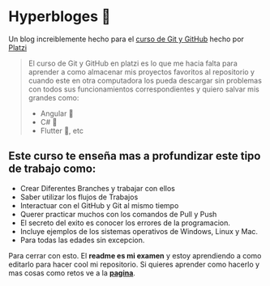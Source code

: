 # Hyperbloges 💚 
Un blog increiblemente hecho para el [curso de Git y GitHub](https://platzi.com/cursos/git-github/ "curso de Git y GitHub") hecho por [Platzi](https://platzi.com "Platzi")
>El curso de Git y GitHub en platzi es lo que me hacia falta para aprender a como almacenar mis proyectos favoritos al repositorio y cuando este en otra computadora los pueda descargar sin problemas con todos sus funcionamientos correspondientes y quiero salvar mis grandes como:
>- Angular 💖
>- C# 💜
>- Flutter 💙, etc

## Este curso te enseña mas a profundizar este tipo de trabajo como:
- Crear Diferentes Branches y trabajar con ellos
- Saber utilizar los flujos de Trabajos
- Interactuar con el GitHub y Git al mismo tiempo
- Querer practicar muchos con los comandos de Pull y Push
- El secreto del exito es conocer los errores de la programacion.
- Incluye ejemplos de los sistemas operativos de Windows, Linux y Mac.
- Para todas las edades sin excepcion.

Para cerrar con esto. El **readme es mi examen** y estoy aprendiendo a como editarlo para hacer cool mi repositorio. Si quieres aprender como hacerlo y mas cosas como retos ve a la [**pagina**](https://platzi.com/cursos/git-github/ "pagina").